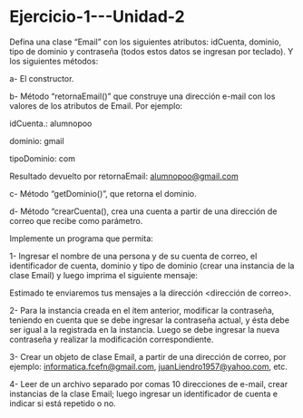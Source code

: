 # Ejercicio-1---Unidad-2

Defina una clase “Email” con los siguientes atributos: idCuenta, dominio, tipo de dominio y contraseña (todos estos datos se ingresan por teclado). Y los siguientes métodos:

a- El constructor.

b- Método “retornaEmail()” que construye una dirección e-mail con los valores de los atributos de Email. Por ejemplo:

idCuenta.: alumnopoo

dominio: gmail

tipoDominio: com

Resultado devuelto por retornaEmail: alumnopoo@gmail.com

c- Método “getDominio()”, que retorna el dominio.

d- Método “crearCuenta(), crea una cuenta a partir de una dirección de correo que recibe como parámetro.

Implemente un programa que permita:

1- Ingresar el nombre de una persona y de su cuenta de correo, el identificador de cuenta, dominio y tipo de dominio (crear una instancia de la clase Email) y luego imprima el siguiente mensaje:

Estimado <nombre> te enviaremos tus mensajes a la dirección <dirección de correo>.

2- Para la instancia creada en el ítem anterior, modificar la contraseña, teniendo en cuenta que se debe ingresar la contraseña actual, y ésta debe ser igual a la registrada en la instancia. Luego se debe ingresar la nueva contraseña y realizar la modificación correspondiente.

3- Crear un objeto de clase Email, a partir de una dirección de correo, por ejemplo: informatica.fcefn@gmail.com, juanLiendro1957@yahoo.com, etc.

4- Leer de un archivo separado por comas 10 direcciones de e-mail, crear instancias de la clase Email; luego ingresar un identificador de cuenta e indicar si está repetido o no.
